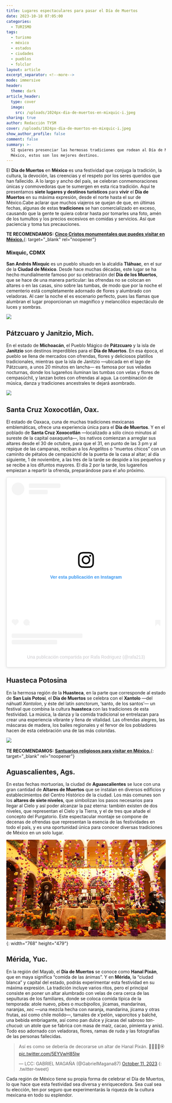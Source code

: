 ```yaml
---
title: Lugares espectaculares para pasar el Día de Muertos
date: 2023-10-18 07:05:00
categories:
  - TURISMO
tags:
  - turismo
  - méxico
  - estados
  - ciudades
  - pueblos
  - folclor
layout: article
excerpt_separator: <!--more-->
mode: immersive
header:
  theme: dark
article_header:
  type: cover
  image:
    src: /uploads/1024px-dia-de-muertos-en-mixquic-i.jpeg
sharing: true
author: Redacción TYSM
cover: /uploads/1024px-dia-de-muertos-en-mixquic-i.jpeg
show_author_profile: false
comment: false
summary: >-
  SI quieres presenciar las hermosas tradiciones que rodean al Día de Muertos en
  México, estos son los mejores destinos.
---
```

El **Día de Muertos** en **México** es una festividad que conjuga la tradición, la cultura, la devoción, las creencias y el respeto por los seres queridos que han fallecido. A lo largo y ancho del país, se celebran conmemoraciones únicas y conmovedoras que te sumergen en esta rica tradición. Aquí te presentamos **siete lugares y destinos turísticos** para **vivir** el **Día de Muertos** en su máxima expresión, desde el norte hasta el sur de México.Cabe aclarar que muchos viajeros se quejan de que, en últimas fechas, algunas de estas **tradiciones** se han comercializado en exceso, causando que la gente te quiera cobrar hasta por tomarles una foto, amén de los tumultos y los precios excesivos en comidas y servicios. Así que paciencia y toma tus precauciones.

**TE RECOMENDAMOS:** [**Cinco Cristos monumentales que puedes visitar en México.**](https://blog.tonoysumariachi.com/turismo/2022/09/09/cinco-cristos-monumentales-que-puedes-visitar-en-mexico.html){: target="_blank" rel="noopener"}

### Mixquic, CDMX

**San Andrés Mixquic** es un pueblo situado en la alcaldía **Tláhuac**, en el sur de la **Ciudad de México**. Desde hace muchas décadas, este lugar se ha hecho mundialmente famoso por su celebración del **Día de los Muertos**, que se hace de una manera particular: las ofrendas no se colocan en altares o en las casas, sino sobre las tumbas, de modo que por la noche el cementerio está completamente adornado de flores y alumbrado con veladoras. Al caer la noche el es escenario perfecto, pues las flamas que alumbran el lugar proporcionan un magnífico y melancólico espectáculo de luces y sombras.

![](https://upload.wikimedia.org/wikipedia/commons/thumb/1/1b/D%C3%ADa_de_muertos_en_Mixquic_X.jpg/1024px-D%C3%ADa_de_muertos_en_Mixquic_X.jpg)

## Pátzcuaro y Janitzio, Mich.

En el estado de **Michoacán**, el Pueblo Mágico de **Pátzcuaro** y la isla de **Janitzio** son destinos imperdibles para el **Día de Muertos**. En esa época, el pueblo se llena de mercados con ofrendas, flores y deliciosos platillos tradicionales, mientras que la isla de Janitzio —ubicada en el lago de Pátzcuaro, a unos 20 minutos en lancha— es famosa por sus veladas nocturnas, donde los lugareños iluminan las tumbas con velas y flores de cempasúchil, y lanzan botes con ofrendas al agua. La combinación de música, danza y tradiciones ancestrales te dejará asombrado.

![](https://upload.wikimedia.org/wikipedia/commons/thumb/9/92/Noche_de_Muertos_en_Janitzio.jpg/1024px-Noche_de_Muertos_en_Janitzio.jpg)

## Santa Cruz Xoxocotlán, Oax.

El estado de Oaxaca, cuna de muchas tradiciones mexicanas emblemáticas, ofrece una experiencia única para el **Día de Muertos**. Y en el poblado de **Santa Cruz Xoxocotlán** —localizado a sólo cinco minutos al sureste de la capital oaxaqueña—, los nativos comienzan a arreglar sus altares desde el 30 de octubre, para que el 31, en punto de las 3 pm y al repique de las campanas, reciban a los Angelitos o “muertos chicos” con un caminito de pétalos de cempasúchil de la puerta de la casa al altar; al día siguiente, 1 de noviembre, a las tres de la tarde se despide a los pequeños y se recibe a los difuntos mayores. El día 2 por la tarde, los lugareños empiezan a repartir la ofrenda, preparándose para el año próximo.

<blockquote class="instagram-media" data-instgrm-captioned data-instgrm-permalink="https://www.instagram.com/p/B4K-ufjAZiA/?utm_source=ig_embed&amp;utm_campaign=loading" data-instgrm-version="14" style=" background:#FFF; border:0; border-radius:3px; box-shadow:0 0 1px 0 rgba(0,0,0,0.5),0 1px 10px 0 rgba(0,0,0,0.15); margin: 1px; max-width:540px; min-width:326px; padding:0; width:99.375%; width:-webkit-calc(100% - 2px); width:calc(100% - 2px);"><div style="padding:16px;"> <a href="https://www.instagram.com/p/B4K-ufjAZiA/?utm_source=ig_embed&amp;utm_campaign=loading" style=" background:#FFFFFF; line-height:0; padding:0 0; text-align:center; text-decoration:none; width:100%;" target="_blank"> <div style=" display: flex; flex-direction: row; align-items: center;"> <div style="background-color: #F4F4F4; border-radius: 50%; flex-grow: 0; height: 40px; margin-right: 14px; width: 40px;"></div> <div style="display: flex; flex-direction: column; flex-grow: 1; justify-content: center;"> <div style=" background-color: #F4F4F4; border-radius: 4px; flex-grow: 0; height: 14px; margin-bottom: 6px; width: 100px;"></div> <div style=" background-color: #F4F4F4; border-radius: 4px; flex-grow: 0; height: 14px; width: 60px;"></div></div></div><div style="padding: 19% 0;"></div> <div style="display:block; height:50px; margin:0 auto 12px; width:50px;"><svg width="50px" height="50px" viewBox="0 0 60 60" version="1.1" xmlns="https://www.w3.org/2000/svg" xmlns:xlink="https://www.w3.org/1999/xlink"><g stroke="none" stroke-width="1" fill="none" fill-rule="evenodd"><g transform="translate(-511.000000, -20.000000)" fill="#000000"><g><path d="M556.869,30.41 C554.814,30.41 553.148,32.076 553.148,34.131 C553.148,36.186 554.814,37.852 556.869,37.852 C558.924,37.852 560.59,36.186 560.59,34.131 C560.59,32.076 558.924,30.41 556.869,30.41 M541,60.657 C535.114,60.657 530.342,55.887 530.342,50 C530.342,44.114 535.114,39.342 541,39.342 C546.887,39.342 551.658,44.114 551.658,50 C551.658,55.887 546.887,60.657 541,60.657 M541,33.886 C532.1,33.886 524.886,41.1 524.886,50 C524.886,58.899 532.1,66.113 541,66.113 C549.9,66.113 557.115,58.899 557.115,50 C557.115,41.1 549.9,33.886 541,33.886 M565.378,62.101 C565.244,65.022 564.756,66.606 564.346,67.663 C563.803,69.06 563.154,70.057 562.106,71.106 C561.058,72.155 560.06,72.803 558.662,73.347 C557.607,73.757 556.021,74.244 553.102,74.378 C549.944,74.521 548.997,74.552 541,74.552 C533.003,74.552 532.056,74.521 528.898,74.378 C525.979,74.244 524.393,73.757 523.338,73.347 C521.94,72.803 520.942,72.155 519.894,71.106 C518.846,70.057 518.197,69.06 517.654,67.663 C517.244,66.606 516.755,65.022 516.623,62.101 C516.479,58.943 516.448,57.996 516.448,50 C516.448,42.003 516.479,41.056 516.623,37.899 C516.755,34.978 517.244,33.391 517.654,32.338 C518.197,30.938 518.846,29.942 519.894,28.894 C520.942,27.846 521.94,27.196 523.338,26.654 C524.393,26.244 525.979,25.756 528.898,25.623 C532.057,25.479 533.004,25.448 541,25.448 C548.997,25.448 549.943,25.479 553.102,25.623 C556.021,25.756 557.607,26.244 558.662,26.654 C560.06,27.196 561.058,27.846 562.106,28.894 C563.154,29.942 563.803,30.938 564.346,32.338 C564.756,33.391 565.244,34.978 565.378,37.899 C565.522,41.056 565.552,42.003 565.552,50 C565.552,57.996 565.522,58.943 565.378,62.101 M570.82,37.631 C570.674,34.438 570.167,32.258 569.425,30.349 C568.659,28.377 567.633,26.702 565.965,25.035 C564.297,23.368 562.623,22.342 560.652,21.575 C558.743,20.834 556.562,20.326 553.369,20.18 C550.169,20.033 549.148,20 541,20 C532.853,20 531.831,20.033 528.631,20.18 C525.438,20.326 523.257,20.834 521.349,21.575 C519.376,22.342 517.703,23.368 516.035,25.035 C514.368,26.702 513.342,28.377 512.574,30.349 C511.834,32.258 511.326,34.438 511.181,37.631 C511.035,40.831 511,41.851 511,50 C511,58.147 511.035,59.17 511.181,62.369 C511.326,65.562 511.834,67.743 512.574,69.651 C513.342,71.625 514.368,73.296 516.035,74.965 C517.703,76.634 519.376,77.658 521.349,78.425 C523.257,79.167 525.438,79.673 528.631,79.82 C531.831,79.965 532.853,80.001 541,80.001 C549.148,80.001 550.169,79.965 553.369,79.82 C556.562,79.673 558.743,79.167 560.652,78.425 C562.623,77.658 564.297,76.634 565.965,74.965 C567.633,73.296 568.659,71.625 569.425,69.651 C570.167,67.743 570.674,65.562 570.82,62.369 C570.966,59.17 571,58.147 571,50 C571,41.851 570.966,40.831 570.82,37.631"></path></g></g></g></svg></div><div style="padding-top: 8px;"> <div style=" color:#3897f0; font-family:Arial,sans-serif; font-size:14px; font-style:normal; font-weight:550; line-height:18px;">Ver esta publicación en Instagram</div></div><div style="padding: 12.5% 0;"></div> <div style="display: flex; flex-direction: row; margin-bottom: 14px; align-items: center;"><div> <div style="background-color: #F4F4F4; border-radius: 50%; height: 12.5px; width: 12.5px; transform: translateX(0px) translateY(7px);"></div> <div style="background-color: #F4F4F4; height: 12.5px; transform: rotate(-45deg) translateX(3px) translateY(1px); width: 12.5px; flex-grow: 0; margin-right: 14px; margin-left: 2px;"></div> <div style="background-color: #F4F4F4; border-radius: 50%; height: 12.5px; width: 12.5px; transform: translateX(9px) translateY(-18px);"></div></div><div style="margin-left: 8px;"> <div style=" background-color: #F4F4F4; border-radius: 50%; flex-grow: 0; height: 20px; width: 20px;"></div> <div style=" width: 0; height: 0; border-top: 2px solid transparent; border-left: 6px solid #f4f4f4; border-bottom: 2px solid transparent; transform: translateX(16px) translateY(-4px) rotate(30deg)"></div></div><div style="margin-left: auto;"> <div style=" width: 0px; border-top: 8px solid #F4F4F4; border-right: 8px solid transparent; transform: translateY(16px);"></div> <div style=" background-color: #F4F4F4; flex-grow: 0; height: 12px; width: 16px; transform: translateY(-4px);"></div> <div style=" width: 0; height: 0; border-top: 8px solid #F4F4F4; border-left: 8px solid transparent; transform: translateY(-4px) translateX(8px);"></div></div></div> <div style="display: flex; flex-direction: column; flex-grow: 1; justify-content: center; margin-bottom: 24px;"> <div style=" background-color: #F4F4F4; border-radius: 4px; flex-grow: 0; height: 14px; margin-bottom: 6px; width: 224px;"></div> <div style=" background-color: #F4F4F4; border-radius: 4px; flex-grow: 0; height: 14px; width: 144px;"></div></div></a><p style=" color:#c9c8cd; font-family:Arial,sans-serif; font-size:14px; line-height:17px; margin-bottom:0; margin-top:8px; overflow:hidden; padding:8px 0 7px; text-align:center; text-overflow:ellipsis; white-space:nowrap;"><a href="https://www.instagram.com/p/B4K-ufjAZiA/?utm_source=ig_embed&amp;utm_campaign=loading" style=" color:#c9c8cd; font-family:Arial,sans-serif; font-size:14px; font-style:normal; font-weight:normal; line-height:17px; text-decoration:none;" target="_blank">Una publicación compartida por Rafa Rodriguez (@rafa213)</a></p></div></blockquote>
<script async src="//www.instagram.com/embed.js"></script>

## Huasteca Potosina

En la hermosa región de la **Huasteca**, en la parte que corresponde al estado de **San Luis Potosí**, el **Día de Muertos** se celebra con el **Xantolo**&nbsp;—del náhuatl *Xantolon*, y éste del latín *sanctorum*, ‘santo, de los santos’— un festival que combina la cultura **huasteca** con las tradiciones de esta festividad. La música, la danza y la comida tradicional se entrelazan para crear una experiencia vibrante y llena de vitalidad. Las ofrendas alegres, las máscaras de madera, los bailes regionales y el fervor de los pobladores hacen de esta celebración una de las más coloridas.

![](https://upload.wikimedia.org/wikipedia/commons/9/9d/Personas_con_trajes_tradicionales_y_m%C3%A0scaras_de_madera_en_el_Festival_%22Xantolo%22_2013..JPG)​​​​​​

**TE RECOMENDAMOS:** [**Santuarios religiosos para visitar en México.**](https://blog.tonoysumariachi.com/turismo/2022/07/15/santuarios-religiosos-para-visitar-en-mexico.html){: target="_blank" rel="noopener"}

## Aguascalientes, Ags.

En estas fechas mortuorias, la ciudad de **Aguascalientes** se luce con una gran cantidad de&nbsp;**Altares de Muertos**&nbsp;que se instalan en diversos edificios y establecimientos del Centro Histórico de la ciudad. Los más comunes son los **altares de siete niveles**, que simbolizan los pasos necesarios para llegar al Cielo y así poder alcanzar la paz eterna: también existen de dos niveles, que representan el Cielo y la Tierra, y el de tres que añade el concepto del Purgatorio. Este espectacular montaje se compone de decenas de ofrendas que representan la esencia de las festividades en todo el país, y es una oportunidad única para conocer diversas tradiciones de México en un solo lugar.

![](/uploads/agsaltar-ofrenda-diademuertos.jpeg){: width="768" height="479"}

## Mérida, Yuc.

En la región del Mayab, el **Día de Muertos** se conoce como **Hanal Pixán**, que en maya significa “comida de las ánimas”. Y en **Mérida**, la “ciudad blanca” y capital del estado, podrás experimentar esta festividad en su máxima expresión. La tradición incluye varios ritos, pero el principal consiste en poner un altar alumbrado con velas de cera cerca de las sepulturas de los familiares, donde se coloca comida típica de la temporada: atole nuevo, pibes o *mucbipollos*, jícamas, mandarinas, naranjas, *xec* —una mezcla hecha con naranja, mandarina, jícama y otras frutas, así como chile molido—, tamales de x’pelón, vaporcitos y balché, una bebida embriagante, así como pan dulce y jícaras del sabroso *tan-chucuá*: un atole que se fabrica con masa de maíz, cacao, pimienta y anís). Todo eso adornado con veladoras, flores, ramas de ruda y las fotografías de las personas fallecidas.

> Así es como se debería de decorarse un altar de Hanal Pixán. 🍁🍂💀💀🏵 [pic.twitter.com/5EYVwH85lw](https://t.co/5EYVwH85lw)
>
> — LCC: GABRIEL MAGAÑA (@GabrielMagana87) [October 11, 2023](https://twitter.com/GabrielMagana87/status/1711973999347995024?ref_src=twsrc%5Etfw)
{: .twitter-tweet}

Cada región de México tiene su propia forma de celebrar el Día de Muertos, lo que hace que esta festividad sea diversa y enriquecedora. Sea cual sea tu elección, ten por seguro que experimentarás la riqueza de la cultura mexicana en todo su esplendor.&nbsp;